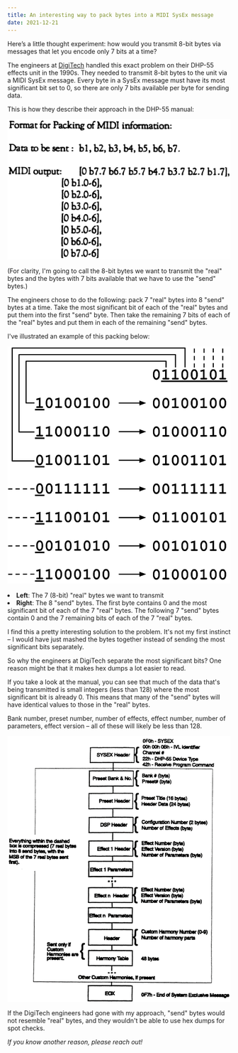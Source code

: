```yaml
---
title: An interesting way to pack bytes into a MIDI SysEx message
date: 2021-12-21
---
```


Here’s a little thought experiment: how would you transmit 8-bit bytes via messages that let you encode only 7 bits at a time?

The engineers at [DigiTech](https://www.digitech.com/) handled this exact problem on their DHP-55 effects unit in the 1990s. They needed to transmit 8-bit bytes to the unit via a MIDI SysEx message. Every byte in a SysEx message must have its most significant bit set to 0, so there are only 7 bits available per byte for sending data.

This is how they describe their approach in the DHP-55 manual:

![todo2](blog/midi-sysex/scan1.png)


(For clarity, I'm going to call the 8-bit bytes we want to transmit the "real" bytes and the bytes with 7 bits available that we have to use the "send" bytes.)

The engineers chose to do the following: pack 7 "real" bytes into 8 "send" bytes at a time. Take the most significant bit of each of the "real" bytes and put them into the first "send" byte. Then take the remaining 7 bits of each of the "real" bytes and put them in each of the remaining "send" bytes.

I've illustrated an example of this packing below:

![todo](blog/midi-sysex/midi-bits.svg)
<div class="img-caption">
  <li>
    <b>Left</b>: The 7 (8-bit) "real" bytes we want to transmit
  </li>
  <li>
    <b>Right</b>: The 8 "send" bytes. The first byte contains 0 and the most significant bit of each of the 7 "real" bytes. The following 7 "send" bytes contain 0 and the 7 remaining bits of each of the 7 "real" bytes.
  </li>
</div>

I find this a pretty interesting solution to the problem. It's not my first instinct – I would have just mashed the bytes together instead of sending the most significant bits separately.

So why the engineers at DigiTech separate the most significant bits? One reason might be that it makes hex dumps a lot easier to read.

If you take a look at the manual, you can see that much of the data that's being transmitted is small integers (less than 128) where the most significant bit is already 0. This means that many of the "send" bytes will have identical values to those in the "real" bytes.

Bank number, preset number, number of effects, effect number, number of parameters, effect version – all of these will likely be less than 128.

![todo3](blog/midi-sysex/scan2.png)


If the DigiTech engineers had gone with my approach, "send" bytes would not resemble "real" bytes, and they wouldn't be able to use hex dumps for spot checks.

_If you know another reason, please reach out!_
